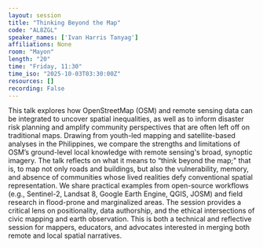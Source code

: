 ```yaml
---
layout: session
title: "Thinking Beyond the Map"
code: "AL8ZGL"
speaker_names: ['Ivan Harris Tanyag']
affiliations: None
room: "Mayon"
length: "20"
time: "Friday, 11:30"
time_iso: "2025-10-03T03:30:00Z"
resources: []
recording: False
---
```


This talk explores how OpenStreetMap (OSM) and remote sensing data can be integrated to uncover spatial inequalities, as well as to inform disaster risk planning and amplify community perspectives that are often left off on traditional maps. Drawing from youth-led mapping and satellite-based analyses in the Philippines, we compare the strengths and limitations of OSM’s ground-level local knowledge with remote sensing's broad, synoptic imagery. The talk reflects on what it means to “think beyond the map;&#34; that is, to map not only roads and buildings, but also the vulnerability, memory, and absence of communities whose lived realities defy conventional spatial representation. We share practical examples from open-source workflows (e.g., Sentinel-2, Landsat 8, Google Earth Engine, QGIS, JOSM) and field research in flood-prone and marginalized areas. The session provides a critical lens on positionality, data authorship, and the ethical intersections of civic mapping and earth observation. This is both a technical and reflective session for mappers, educators, and advocates interested in merging both remote and local spatial narratives.

